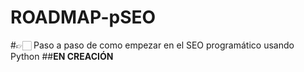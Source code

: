 # ROADMAP-pSEO
#👉🏻 Paso a paso de como empezar en el SEO programático usando Python
##**EN CREACIÓN**
